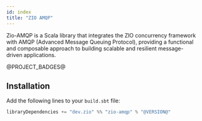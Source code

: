 ```yaml
---
id: index
title: "ZIO AMQP"
---
```


Zio-AMQP is a Scala library that integrates the ZIO concurrency framework with AMQP (Advanced Message Queuing Protocol), providing a functional and composable approach to building scalable and resilient message-driven applications.

@PROJECT_BADGES@

## Installation

Add the following lines to your `build.sbt` file:

```scala
libraryDependencies += "dev.zio" %% "zio-amqp" % "@VERSION@"
```
